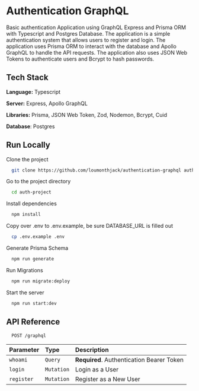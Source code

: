 
# Authentication GraphQL

Basic authentication Application using GraphQL Express and Prisma ORM with Typescript and Postgres Database. The application is a simple authentication system that allows users to register and login. The application uses Prisma ORM to interact with the database and Apollo GraphQL to handle the API requests. The application also uses JSON Web Tokens to authenticate users and Bcrypt to hash passwords.


## Tech Stack

**Language:** Typescript

**Server:** Express, Apollo GraphQL

**Libraries:** Prisma, JSON Web Token, Zod, Nodemon, Bcrypt, Cuid

**Database**: Postgres
## Run Locally

Clone the project

```bash
  git clone https://github.com/loumonthjack/authentication-graphql auth-project
```

Go to the project directory

```bash
  cd auth-project
```

Install dependencies

```bash
  npm install
```
Copy over .env to .env.example, be sure DATABASE_URL is filled out
```bash
  cp .env.example .env
```
Generate Prisma Schema
```bash
  npm run generate
```
Run Migrations
```bash
  npm run migrate:deploy
```
Start the server

```bash
  npm run start:dev
```



## API Reference

```http
  POST /graphql
```

| Parameter | Type     | Description                |
| :-------- | :------- | :------------------------- |
| `whoami` | `Query` | **Required**. Authentication Bearer Token |
| `login` | `Mutation` | Login as a User |
| `register` | `Mutation` | Register as a New User |


